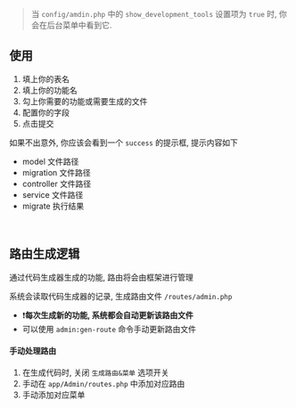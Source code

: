 > 当 `config/amdin.php` 中的 `show_development_tools` 设置项为 `true` 时, 你会在后台菜单中看到它.

## 使用

1. 填上你的表名
2. 填上你的功能名
3. 勾上你需要的功能或需要生成的文件
4. 配置你的字段
5. 点击提交

如果不出意外, 你应该会看到一个 `success` 的提示框, 提示内容如下

- model 文件路径
- migration 文件路径
- controller 文件路径
- service 文件路径
- migrate 执行结果

<br>

## 路由生成逻辑

通过代码生成器生成的功能, 路由将会由框架进行管理

系统会读取代码生成器的记录, 生成路由文件 `/routes/admin.php`

- ❗__每次生成新的功能, 系统都会自动更新该路由文件__
- 可以使用 `admin:gen-route` 命令手动更新路由文件

#### 手动处理路由

1. 在生成代码时, 关闭 `生成路由&菜单` 选项开关
2. 手动在 `app/Admin/routes.php` 中添加对应路由
3. 手动添加对应菜单